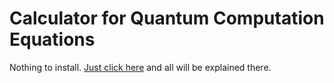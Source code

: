 # Calculator for Quantum Computation Equations

Nothing to install.
<a href="https://dougwbrown.github.io/qmcalc/calc.doc.html"> Just click here</a>
and all will be explained there.
